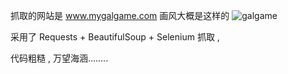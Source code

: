 抓取的网站是 www.mygalgame.com
画风大概是这样的 
![galgame](https://wx2.sinaimg.cn/mw690/006wh4bKly1fmwuttpyobj30za0hz4qp.jpg)

采用了 Requests + BeautifulSoup + Selenium 抓取 ,

代码粗糙 , 万望海涵........
